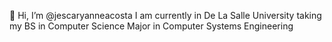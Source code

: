 👋 Hi, I’m @jescaryanneacosta
I am currently in De La Salle University taking my BS in Computer Science Major in Computer Systems Engineering


<!---
jescaryanneacosta/jescaryanneacosta is a ✨ special ✨ repository because its `README.md` (this file) appears on your GitHub profile.
You can click the Preview link to take a look at your changes.
--->
